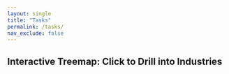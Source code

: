 ```yaml
---
layout: single
title: "Tasks"
permalink: /tasks/
nav_exclude: false
---
```

<script src="https://d3js.org/d3.v7.min.js"></script>

<h2>Interactive Treemap: Click to Drill into Industries</h2>
<div id="treemap"></div>

<script>
document.addEventListener("DOMContentLoaded", function () {
  const width = 960;
  const height = 600;
  const color = d3.scaleOrdinal(d3.schemeCategory10);

  const svg = d3.select("#treemap")
    .append("svg")
    .attr("viewBox", [0, 0, width, height])
    .style("font-family", "sans-serif")
    .style("font-size", "14px");

  d3.json("/assets/data/tasks.json").then(data => {
    const root = d3.hierarchy(data)
      .sum(d => d.size || 0)
      .sort((a, b) => b.value - a.value);

    d3.treemap().size([width, height]).padding(1)(root);

    let group = svg.append("g");

    draw(root);

    function draw(node) {
      group.selectAll("*").remove(); // Clear old content

      const children = node.children;

      const cell = group.selectAll("g")
        .data(children)
        .join("g")
        .attr("transform", d => `translate(${d.x0},${d.y0})`)
        .on("click", (event, d) => {
          if (d.children) draw(d);
          event.stopPropagation();
        });

      cell.append("rect")
        .attr("width", d => d.x1 - d.x0)
        .attr("height", d => d.y1 - d.y0)
        .attr("fill", d => color(d.ancestors().map(d => d.data.name).reverse().join("/")));

      cell.append("text")
        .attr("x", 4)
        .attr("y", 18)
        .text(d => d.data.name)
        .attr("fill", "white");

      svg.on("click", () => {
        if (node.parent) draw(node.parent);
      });
    }
  }).catch(err => {
    console.error("Error loading JSON:", err);
  });
});
</script>






















<!--
OLD: basic 21 Orders block layout
<script src="https://d3js.org/d3.v7.min.js"></script>

<h2>Basic Block Display: 21 Orders</h2>
<div id="treemap"></div>

<script>
document.addEventListener("DOMContentLoaded", function () {
  const width = 960;
  const height = 600;

  const svg = d3.select("#treemap")
    .append("svg")
    .attr("width", width)
    .attr("height", height);

  const color = d3.scaleOrdinal(d3.schemeCategory10);

  d3.json("/assets/data/tasks.json").then(data => {
    const orders = data.children;  // <-- 21 Orders

    const boxWidth = width / 7;
    const boxHeight = height / 3;

    const nodes = svg.selectAll("g")
      .data(orders)
      .enter()
      .append("g")
      .attr("transform", (d, i) => {
        const col = i % 7;
        const row = Math.floor(i / 7);
        return `translate(${col * boxWidth}, ${row * boxHeight})`;
      });

    nodes.append("rect")
      .attr("width", boxWidth - 10)
      .attr("height", boxHeight - 10)
      .attr("fill", d => color(d.name));

    nodes.append("text")
      .attr("x", 10)
      .attr("y", 20)
      .text(d => d.name)
      .style("font-size", "12px")
      .attr("fill", "white");
  });
});
</script>
-->
